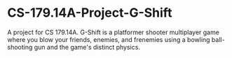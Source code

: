 # CS-179.14A-Project-G-Shift
A project for CS 179.14A. G-Shift is a platformer shooter multiplayer game where you blow your friends, enemies, and frenemies using a bowling ball-shooting gun and the game's distinct physics.
